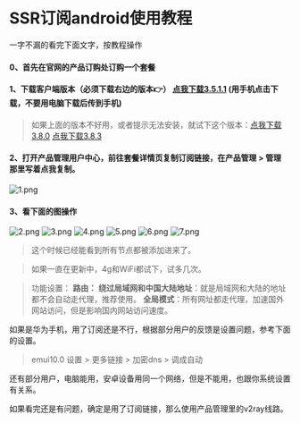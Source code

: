 # SSR订阅android使用教程

一字不漏的看完下面文字，按教程操作

#### 0、首先在官网的产品订购处订购一个套餐


#### 1、下载客户端版本（必须下载右边的版本👉） [点我下载3.5.1.1](https://file.o4o.win/Android/3.5.1.1.apk)   (用手机点击下载，不要用电脑下载后传到手机)

>如果上面的版本不好用，或者提示无法安装，就试下这个版本：[点我下载3.8.0](https://file.o4o.win/Android/3.8.0.apk)  [点我下载3.8.3](https://file.o4o.win/Android/3.8.3.apk)

#### 2、打开产品管理用户中心，前往套餐详情页复制订阅链接，在产品管理 > 管理 那里写着点我复制。

![1.png](/img/1.png)

#### 3、看下面的图操作

![2.png](/img/2.png)
![3.png](/img/3.png)
![4.png](/img/4.png)
![5.png](/img/5.png)
![6.png](/img/6.png)
![7.png](/img/7.png)

>这个时候已经能看到所有节点都被添加进来了。

>如果一直在更新中，4g和WiFi都试下，试多几次。

>功能设置：
**路由：**
**绕过局域网和中国大陆地址**：就是局域网和大陆的地址都不会自动走代理，推荐使用。
**全局模式**：所有网址都走代理，加速国外网站访问，但是影响国内网站访问速度。

如果是华为手机，用了订阅还是不行，根据部分用户的反馈是设置问题，参考下面的设置。

>emui10.0 设置 > 更多链接 > 加密dns > 调成自动

还有部分用户，电脑能用，安卓设备用同一个网络，但是不能用，也跟你系统设置有关系。

如果看完还是有问题，确定是用了订阅链接，那么使用产品管理里的v2ray线路。


